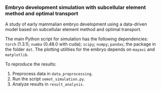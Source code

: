 ### Embryo development simulation with subcellular element method and optimal transport
A study of early mammalian embryo development using a data-driven model based on subcellular element method and optimal transport.

The main Python script for simulation has the following dependencies: ``torch`` (1.3.1); ``numba`` (0.48.0 with cuda); ``scipy``; ``numpy``; ``pandas``; the package in the folder ``dot``. The plotting utilities for the embryo depends on ``mayavi`` and ``matplotlib``.

To reproduce the results:
  1. Preprocess data in ``data_preprocessing``.
  2. Run the script ``semot_simulation.py``.
  3. Analyze results in ``result_analysis``.
